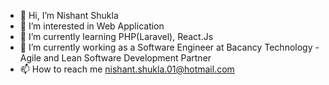 - 👋 Hi, I’m Nishant Shukla
- 👀 I’m interested in Web Application
- 🌱 I’m currently learning PHP(Laravel), React.Js
- 🏦 I’m currently working as a Software Engineer at Bacancy Technology - Agile and Lean Software Development Partner
- 📫 How to reach me nishant.shukla.01@hotmail.com

<!---
nishant01nice/nishant01nice is a ✨ special ✨ repository because its `README.md` (this file) appears on your GitHub profile.
You can click the Preview link to take a look at your changes.
--->
